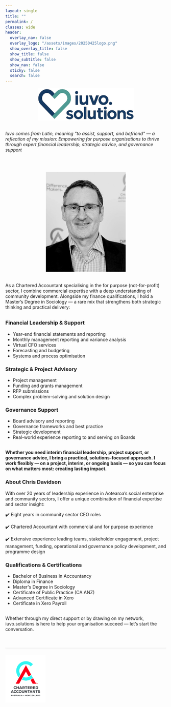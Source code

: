 ```yaml
---
layout: single
title: ""
permalink: /
classes: wide
header:
  overlay_nav: false
  overlay_logo: "/assets/images/20250425logo.png"
  show_overlay_title: false
  show_title: false
  show_subtitle: false
  show_nav: false
  sticky: false
  search: false
---
```


<p align="center">
  <img src="/assets/images/20250425logo.png" alt="Iuvo.Solutions Logo" width="300">
</p>

<div class="mission-photo-container" style="display: flex; flex-wrap: wrap; gap: 40px; align-items: center;">

  <div style="flex: 2; min-width: 300px;">
    <p style="margin-bottom: 20px;">
      <em>Iuvo comes from Latin, meaning "to assist, support, and befriend" — a reflection of my mission: Empowering for purpose organisations to thrive through expert financial leadership, strategic advice, and governance support</em>
    </p>
  </div>

  <div style="flex: 1; min-width: 250px; text-align: center;">
    <img src="/assets/images/chris-profile.jpg" alt="Chris Davidson" width="250">
  </div>

</div>

<br>

<p style="margin-bottom: 30px;">
  As a Chartered Accountant specialising in the for purpose (not-for-profit) sector, I combine commercial expertise with a deep understanding of community development. Alongside my finance qualifications, I hold a Master’s Degree in Sociology — a rare mix that strengthens both strategic thinking and practical delivery:
</p>

<h3>Financial Leadership & Support</h3>
<ul style="margin-bottom: 20px;">
  <li>Year-end financial statements and reporting</li>
  <li>Monthly management reporting and variance analysis</li>
  <li>Virtual CFO services</li>
  <li>Forecasting and budgeting</li>
  <li>Systems and process optimisation</li>
</ul>

<h3>Strategic & Project Advisory</h3>
<ul style="margin-bottom: 20px;">
  <li>Project management</li>
  <li>Funding and grants management</li>
  <li>RFP submissions</li>
  <li>Complex problem-solving and solution design</li>
</ul>

<h3>Governance Support</h3>
<ul style="margin-bottom: 20px;">
  <li>Board advisory and reporting</li>
  <li>Governance frameworks and best practice</li>
  <li>Strategic development</li>
  <li>Real-world experience reporting to and serving on Boards</li>
</ul>

<p style="margin-top: 30px;"><strong>Whether you need interim financial leadership, project support, or governance advice, I bring a practical, solutions-focused approach. I work flexibly — on a project, interim, or ongoing basis — so you can focus on what matters most: creating lasting impact.</strong></p>

<h3>About Chris Davidson</h3>

<p>With over 20 years of leadership experience in Aotearoa’s social enterprise and community sectors, I offer a unique combination of financial expertise and sector insight:</p>

<p>✔️ Eight years in community sector CEO roles</p>
<p>✔️ Chartered Accountant with commercial and for purpose experience</p>
<p>✔️ Extensive experience leading teams, stakeholder engagement, project management, funding, operational and governance policy development, and programme design</p>

<h3>Qualifications & Certifications</h3>
<ul style="margin-bottom: 30px;">
  <li>Bachelor of Business in Accountancy</li>
  <li>Diploma in Finance</li>
  <li>Master's Degree in Sociology</li>
  <li>Certificate of Public Practice (CA ANZ)</li>
  <li>Advanced Certificate in Xero</li>
  <li>Certificate in Xero Payroll</li>
</ul>

<p style="margin-bottom: 50px;">
  Whether through my direct support or by drawing on my network, iuvo.solutions is here to help your organisation succeed — let’s start the conversation.
</p>

<!-- New footer starts here -->
<div style="border-top: 1px solid #ddd; margin-top: 50px; padding-top: 20px; display: flex; justify-content: space-between; align-items: center;">
  <div style="flex: 1;">
    <img src="/assets/images/CAANZ_Logo_Vertical_Full_72dpi_CMYK.jpg" alt="CAANZ Logo" style="height: 150px;">
  </div>
  <div style="flex: 1; text-align: right;">
    <a href="https://www.linkedin.com/in/chris-davidson-aa92a58/" target="_blank" style="margin-right: 20px;">
      <i class="fab fa-linkedin fa-2x"></i>
    </a>
    <a href="mailto:chris.davidson@iuvo.solutions" style="margin-left: 20px;">
      <i class="fas fa-envelope fa-2x"></i>
    </a>
  </div>
</div>
<!-- New footer ends here -->
